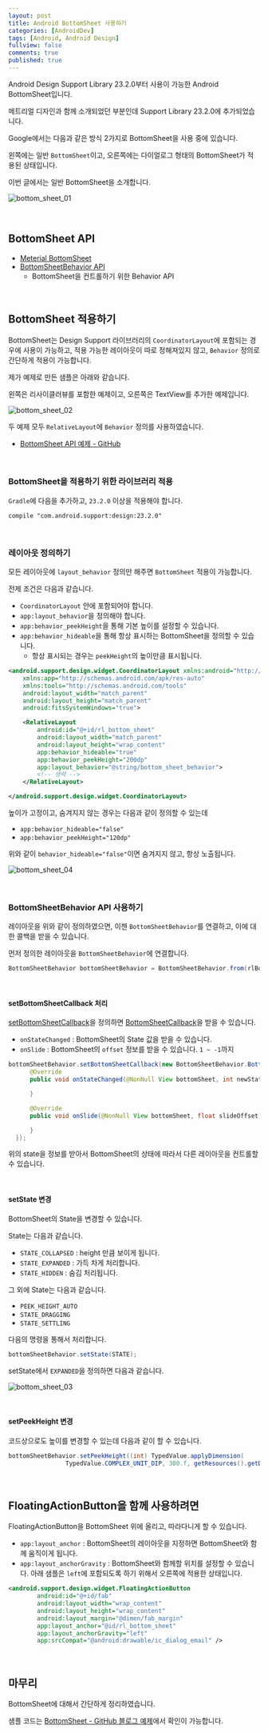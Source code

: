 ```yaml
---
layout: post
title: Android BottomSheet 사용하기
categories: [AndroidDev]
tags: [Android, Android Design]
fullview: false
comments: true
published: true
---
```


Android Design Support Library 23.2.0부터 사용이 가능한 Android BottomSheet입니다.

메트리얼 디자인과 함께 소개되었던 부분인데 Support Library 23.2.0에 추가되었습니다.

Google에서는 다음과 같은 방식 2가지로 BottomSheet을 사용 중에 있습니다.

왼쪽에는 일반 `BottomSheet`이고, 오른쪽에는 다이얼로그 형태의 BottomSheet가 적용된 상태입니다.

이번 글에서는 일반 BottomSheet을 소개합니다.

![bottom_sheet_01]


<br />

## BottomSheet API

- [Meterial BottomSheet](https://material.google.com/components/bottom-sheets.html)
- [BottomSheetBehavior API](https://developer.android.com/reference/android/support/design/widget/BottomSheetBehavior.html?utm_campaign=android_launch_supportlibrary23.2_022216&utm_source=anddev&utm_medium=blog)
  - BottomSheet을 컨트롤하기 위한 Behavior API


<br />

## BottomSheet 적용하기

BottomSheet는 Design Support 라이브러리의 `CoordinatorLayout`에 포함되는 경우에 사용이 가능하고, 적용 가능한 레이아웃이 따로 정해져있지 않고, `Behavior` 정의로 간단하게 적용이 가능합니다.

제가 예제로 만든 샘플은 아래와 같습니다.

왼쪽은 리사이클러뷰를 포함한 예제이고, 오른쪽은 TextView를 추가한 예제입니다.

![bottom_sheet_02]

두 예제 모두 `RelativeLayout`에 `Behavior` 정의를 사용하였습니다.

- [BottomSheet API 예제 - GitHub](https://github.com/taehwandev/Android-BlogExample/tree/01-BottomSheetExample)


<br />

### BottomSheet을 적용하기 위한 라이브러리 적용

`Gradle`에 다음을 추가하고, `23.2.0` 이상을 적용해야 합니다.

```
compile "com.android.support:design:23.2.0"
```


<br />

### 레이아웃 정의하기

모든 레이아웃에 `layout_behavior` 정의만 해주면 `BottomSheet` 적용이 가능합니다.

전제 조건은 다음과 같습니다.

- `CoordinatorLayout` 안에 포함되어야 합니다.
- `app:layout_behavior`을 정의해야 합니다.
- `app:behavior_peekHeight`을 통해 기본 높이를 설정할 수 있습니다.
- `app:behavior_hideable`을 통해 항상 표시하는 BottomSheet을 정의할 수 있습니다.
  - 항상 표시되는 경우는 `peekHeight`의 높이만큼 표시됩니다.

```xml
<android.support.design.widget.CoordinatorLayout xmlns:android="http://schemas.android.com/apk/res/android"
    xmlns:app="http://schemas.android.com/apk/res-auto"
    xmlns:tools="http://schemas.android.com/tools"
    android:layout_width="match_parent"
    android:layout_height="match_parent"
    android:fitsSystemWindows="true">

    <RelativeLayout
        android:id="@+id/rl_bottom_sheet"
        android:layout_width="match_parent"
        android:layout_height="wrap_content"
        app:behavior_hideable="true"
        app:behavior_peekHeight="200dp"
        app:layout_behavior="@string/bottom_sheet_behavior">
        <!-- 생략 -->
    </RelativeLayout>

</android.support.design.widget.CoordinatorLayout>
```

높이가 고정이고, 숨겨지지 않는 경우는 다음과 같이 정의할 수 있는데

- `app:behavior_hideable="false"`
- `app:behavior_peekHeight="120dp"`

위와 같이 `behavior_hideable="false"`이면 숨겨지지 않고, 항상 노출됩니다.

![bottom_sheet_04]


<br />

### BottomSheetBehavior API 사용하기

레이아웃을 위와 같이 정의하였으면, 이젠 `BottomSheetBehavior`를 연결하고, 이에 대한 콜백을 받을 수 있습니다.

먼저 정의한 레이아웃을 `BottomSheetBehavior`에 연결합니다.

```java
BottomSheetBehavior bottomSheetBehavior = BottomSheetBehavior.from(rlBottomSheet);
```

<br />

#### setBottomSheetCallback 처리

<a href="https://developer.android.com/reference/android/support/design/widget/BottomSheetBehavior.html#setBottomSheetCallback(android.support.design.widget.BottomSheetBehavior.BottomSheetCallback)">setBottomSheetCallback</a>을 정의하면 [BottomSheetCallback](https://developer.android.com/reference/android/support/design/widget/BottomSheetBehavior.BottomSheetCallback.html)을 받을 수 있습니다.

- `onStateChanged` : BottomSheet의 State 값을 받을 수 있습니다.
- `onSlide` : BottomSheet의 `offset` 정보를 받을 수 있습니다. `1 ~ -1`까지

```java
bottomSheetBehavior.setBottomSheetCallback(new BottomSheetBehavior.BottomSheetCallback() {
      @Override
      public void onStateChanged(@NonNull View bottomSheet, int newState) {

      }

      @Override
      public void onSlide(@NonNull View bottomSheet, float slideOffset) {

      }
  });
```

위의 state을 정보를 받아서 BottomSheet의 상태에 따라서 다른 레이아웃을 컨트롤할 수 있습니다.


<br />

#### setState 변경

BottomSheet의 State을 변경할 수 있습니다.

State는 다음과 같습니다.

- `STATE_COLLAPSED` : height 만큼 보이게 됩니다.
- `STATE_EXPANDED` : 가득 차게 처리합니다.
- `STATE_HIDDEN` : 숨김 처리됩니다.

그 외에 State는 다음과 같습니다.

- `PEEK_HEIGHT_AUTO`
- `STATE_DRAGGING`
- `STATE_SETTLING`

다음의 명령을 통해서 처리합니다.

```java
bottomSheetBehavior.setState(STATE);
```

setState에서 `EXPANDED`을 정의하면 다음과 같습니다.

![bottom_sheet_03]

<br />

#### setPeekHeight 변경

코드상으로도 높이를 변경할 수 있는데 다음과 같이 할 수 있습니다.

```java
bottomSheetBehavior.setPeekHeight((int) TypedValue.applyDimension(
                TypedValue.COMPLEX_UNIT_DIP, 300.f, getResources().getDisplayMetrics()));
```


<br />

## FloatingActionButton을 함께 사용하려면

FloatingActionButton을 BottomSheet 위에 올리고, 따라다니게 할 수 있습니다.

- `app:layout_anchor` : BottomSheet의 레이아웃을 지정하면 BottomSheet와 함께 움직이게 됩니다.
- `app:layout_anchorGravity` : BottomSheet와 함께할 위치를 설정할 수 있습니다. 아래 샘플은 `left`에 포함되도록 하기 위해서 오른쪽에 적용한 상태입니다.

```xml
<android.support.design.widget.FloatingActionButton
        android:id="@+id/fab"
        android:layout_width="wrap_content"
        android:layout_height="wrap_content"
        android:layout_margin="@dimen/fab_margin"
        app:layout_anchor="@id/rl_bottom_sheet"
        app:layout_anchorGravity="left"
        app:srcCompat="@android:drawable/ic_dialog_email" />
```


<br />

## 마무리

BottomSheet에 대해서 간단하게 정리하였습니다.

샘플 코드는 [BottomSheet - GitHub 블로그 예제](https://github.com/taehwandev/Android-BlogExample/tree/01-BottomSheetExample)에서 확인이 가능합니다.


[bottom_sheet_01]: /images/2016/2016-12-11-Android-BottomSheet-Intro/bottom_sheet_01.png
[bottom_sheet_02]: /images/2016/2016-12-11-Android-BottomSheet-Intro/bottom_sheet_02.png
[bottom_sheet_03]: /images/2016/2016-12-11-Android-BottomSheet-Intro/bottom_sheet_03.png
[bottom_sheet_04]: /images/2016/2016-12-11-Android-BottomSheet-Intro/bottom_sheet_04.png
